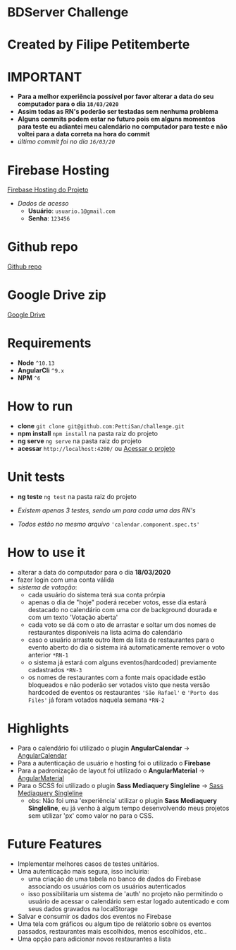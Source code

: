 # BDServer Challenge
# Created by Filipe Petitemberte

# IMPORTANT
- **Para a melhor experiência possível por favor alterar a data do seu computador para o dia `18/03/2020`**
- **Assim todas as RN's poderão ser testadas sem nenhuma problema**
- **Alguns commits podem estar no futuro pois em alguns momentos para teste eu adiantei meu calendário no computador para teste e não voltei para a data correta na hora do commit**
- *último commit foi no dia `16/03/20`*

# Firebase Hosting
[Firebase Hosting do Projeto](https://challenge-afefa.web.app/)

- *Dados de acesso*
    - **Usuário**: `usuario.1@gmail.com`
    - **Senha**: `123456`

# Github repo
[Github repo](https://github.com/PettiSan/challenge)

# Google Drive zip
[Google Drive](https://drive.google.com/open?id=1S4BTUJZT1J5ISly3n6bWFJyYqgOj9ncQ)

# Requirements
- **Node** `^10.13`
- **AngularCli** `^9.x`
- **NPM** `^6`

# How to run
- **clone** `git clone git@github.com:PettiSan/challenge.git`
- **npm install** `npm install` na pasta raiz do projeto
- **ng serve** `ng serve` na pasta raiz do projeto
- **acessar** `http://localhost:4200/` ou  [Acessar o projeto](https://challenge-afefa.web.app/)

# Unit tests
- **ng teste** `ng test` na pasta raiz do projeto

- *Existem apenas 3 testes, sendo um para cada uma das RN's*
- *Todos estão no mesmo arquivo* `'calendar.component.spec.ts'`

# How to use it
- alterar a data do computador para o dia **18/03/2020**
- fazer login com uma conta válida
- *sistema de votação*:
    - cada usuário do sistema terá sua conta prórpia
    - apenas o dia de "hoje" poderá receber votos, esse dia estará destacado no calendário com uma cor de background dourada e com um texto 'Votação aberta'
    - cada voto se dá com o ato de arrastar e soltar um dos nomes de restaurantes disponíveis na lista acima do calendário
    - caso o usuário arraste outro item da lista de restaurantes para o evento aberto do dia o sistema irá automaticamente remover o voto anterior `*RN-1`
    - o sistema já estará com alguns eventos(hardcoded) previamente cadastrados `*RN-3`
    - os nomes de restaurantes com a fonte mais opacidade estão bloqueados e não poderão ser votados visto que nesta versão hardcoded de eventos os restaurantes `'São Rafael'` e `'Porto dos Filés'` já foram votados naquela semana `*RN-2`

# Highlights
- Para o calendário foi utilizado o plugin **AngularCalendar** -> [AngularCalendar](https://mattlewis92.github.io/angular-calendar/#/kitchen-sink)
- Para a autenticação de usuário e hosting foi o utilizado o **Firebase**
- Para a padronização de layout foi utilizado o **AngularMaterial** -> [AngularMaterial](https://material.angular.io/guide/getting-started)
- Para o SCSS foi utilizado o plugin **Sass Mediaquery Singleline** -> [Sass Mediaquery Singleline](https://github.com/GregoriSoria/sass-mediaquery-singleline)
    - obs: Não foi uma 'experiência' utilizar o plugin **Sass Mediaquery Singleline**, eu já venho à algum tempo desenvolvendo meus projetos sem utilizar 'px' como valor no para o CSS.

# Future Features
- Implementar melhores casos de testes unitários.
- Uma autenticação mais segura, isso incluiria:
    - uma criação de uma tabela no banco de dados do Firebase associando os usuários com os usuários autenticados
    - isso possibilitaria um sistema de 'auth' no projeto não permitindo o usuário de acessar o calendário sem estar logado autenticado e com seus dados gravados na localStorage
- Salvar e consumir os dados dos eventos no Firebase
- Uma tela com gráficos ou algum tipo de relátorio sobre os eventos passados, restaurantes mais escolhidos, menos escolhidos, etc..
- Uma opção para adicionar novos restaurantes a lista
